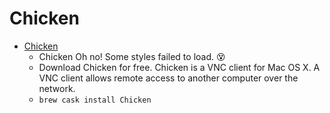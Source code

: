# Chicken
- [Chicken](https://sourceforge.net/projects/chicken/)
  -  Chicken Oh no! Some styles failed to load. 😵
  - Download Chicken for free.  Chicken is a VNC client for Mac OS X. A VNC client allows remote access to another computer over the network.
  - `brew cask install Chicken`
